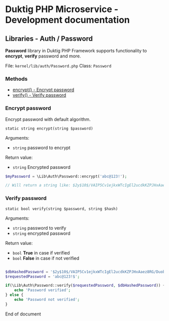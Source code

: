# Duktig PHP Microservice - Development documentation

## Libraries - Auth / Password

**Password** library in Duktig PHP Framework supports functionality to **encrypt**, **verify** password and more.

File: `kernel/lib/auth/Password.php`
Class: `Password`

### Methods

- [encrypt() - Encrypt password](#encrypt-password)
- [verify() - Verify password](#verify-password)

### Encrypt password

Encrypt password with default algorithm.

`static string encrypt(string $password)`

Arguments:

- `string` password to encrypt

Return value:

- `string` Encrypted password

```php
$myPassword = \Lib\Auth\Password::encrypt('abc@123!');

// Will return a string like: $2y$10$/VAIP5Cv1ejkxWTcIgEl2ucdkKZPJHxAaez8RG/DuobpgTEBxWPam 
```

### Verify password

`static bool verify(string $password, string $hash)` 

Arguments:

- `string` password to verify
- `string` encrypted password

Return value:

- `bool` **True** in case if verified
- `bool` **False** in case if not verified 

```php

$dbHashedPassword = '$2y$10$/VAIP5Cv1ejkxWTcIgEl2ucdkKZPJHxAaez8RG/DuobpgTEBxWPam';
$requestedPassword = 'abc@123!$';

if(\Lib\Auth\Password::verify($requestedPassword, $dbHashedPassword)) {
    echo 'Password verified';    
} else {
    echo 'Password not verified';
}
```

End of document